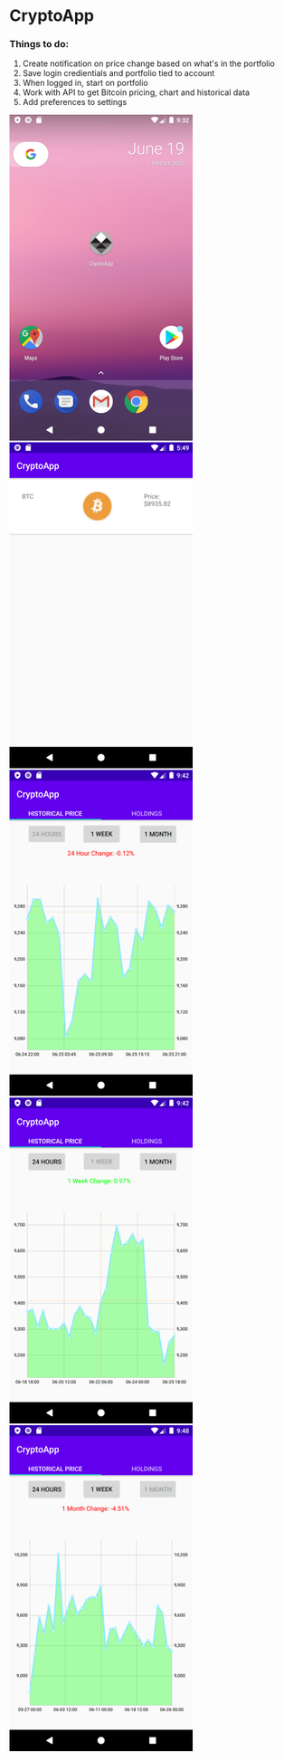 # CryptoApp

### Things to do:
1. Create notification on price change based on what's in the portfolio
2. Save login credientials and portfolio tied to account
3. When logged in, start on portfolio
4. Work with API to get Bitcoin pricing, chart and historical data
5. Add preferences to settings 

![](images/app_icon.png)
![](images/price_of_btc(resized).png)
![](images/24hr_chart.png)
![](images/1Week_chart.png)
![](images/1Month_chart.png)